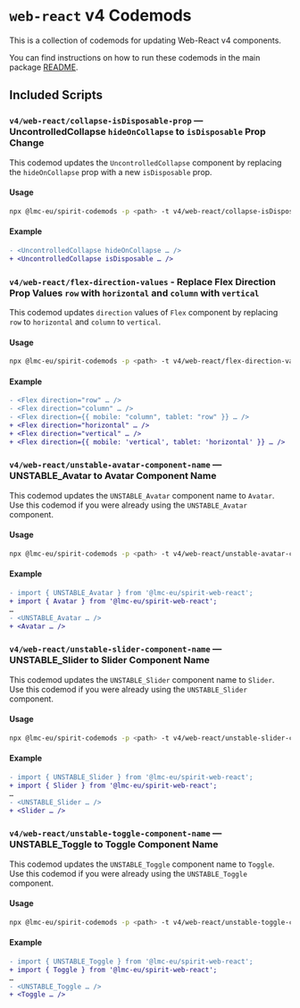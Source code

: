 # `web-react` v4 Codemods

This is a collection of codemods for updating Web-React v4 components.

You can find instructions on how to run these codemods in the main package [README](https://github.com/lmc-eu/spirit-design-system/blob/main/packages/codemods/README.md).

## Included Scripts

### `v4/web-react/collapse-isDisposable-prop` — UncontrolledCollapse `hideOnCollapse` to `isDisposable` Prop Change

This codemod updates the `UncontrolledCollapse` component by replacing the `hideOnCollapse` prop with a new `isDisposable` prop.

#### Usage

```sh
npx @lmc-eu/spirit-codemods -p <path> -t v4/web-react/collapse-isDisposable-prop
```

#### Example

```diff
- <UncontrolledCollapse hideOnCollapse … />
+ <UncontrolledCollapse isDisposable … />
```

### `v4/web-react/flex-direction-values` - Replace Flex Direction Prop Values `row` with `horizontal` and `column` with `vertical`

This codemod updates `direction` values of `Flex` component by replacing `row` to `horizontal` and `column` to `vertical`.

#### Usage

```sh
npx @lmc-eu/spirit-codemods -p <path> -t v4/web-react/flex-direction-values
```

#### Example

```diff
- <Flex direction="row" … />
- <Flex direction="column" … />
- <Flex direction={{ mobile: "column", tablet: "row" }} … />
+ <Flex direction="horizontal" … />
+ <Flex direction="vertical" … />
+ <Flex direction={{ mobile: 'vertical', tablet: 'horizontal' }} … />
```

### `v4/web-react/unstable-avatar-component-name` — UNSTABLE_Avatar to Avatar Component Name

This codemod updates the `UNSTABLE_Avatar` component name to `Avatar`.
Use this codemod if you were already using the `UNSTABLE_Avatar` component.

#### Usage

```sh
npx @lmc-eu/spirit-codemods -p <path> -t v4/web-react/unstable-avatar-component-name
```

#### Example

```diff
- import { UNSTABLE_Avatar } from '@lmc-eu/spirit-web-react';
+ import { Avatar } from '@lmc-eu/spirit-web-react';
…
- <UNSTABLE_Avatar … />
+ <Avatar … />
```

### `v4/web-react/unstable-slider-component-name` — UNSTABLE_Slider to Slider Component Name

This codemod updates the `UNSTABLE_Slider` component name to `Slider`.
Use this codemod if you were already using the `UNSTABLE_Slider` component.

#### Usage

```sh
npx @lmc-eu/spirit-codemods -p <path> -t v4/web-react/unstable-slider-component-name
```

#### Example

```diff
- import { UNSTABLE_Slider } from '@lmc-eu/spirit-web-react';
+ import { Slider } from '@lmc-eu/spirit-web-react';
…
- <UNSTABLE_Slider … />
+ <Slider … />
```

### `v4/web-react/unstable-toggle-component-name` — UNSTABLE_Toggle to Toggle Component Name

This codemod updates the `UNSTABLE_Toggle` component name to `Toggle`.
Use this codemod if you were already using the `UNSTABLE_Toggle` component.

#### Usage

```sh
npx @lmc-eu/spirit-codemods -p <path> -t v4/web-react/unstable-toggle-component-name
```

#### Example

```diff
- import { UNSTABLE_Toggle } from '@lmc-eu/spirit-web-react';
+ import { Toggle } from '@lmc-eu/spirit-web-react';
…
- <UNSTABLE_Toggle … />
+ <Toggle … />
```
